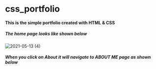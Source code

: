 # css_portfolio

#### This is the simple portfolio created with **HTML & CSS**
##### The home page looks like shown below

![2021-05-13 (4)](https://user-images.githubusercontent.com/60594951/118147064-d466ce00-b42c-11eb-9d15-6ff3011b015c.png)

##### When you click on About it will navigate to ABOUT ME page as shown below



